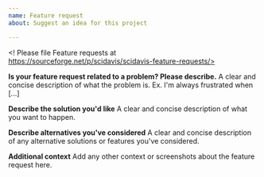 ```yaml
---
name: Feature request
about: Suggest an idea for this project

---
```


<! Please file Feature requests at https://sourceforge.net/p/scidavis/scidavis-feature-requests/>

**Is your feature request related to a problem? Please describe.**
A clear and concise description of what the problem is. Ex. I'm always frustrated when [...]

**Describe the solution you'd like**
A clear and concise description of what you want to happen.

**Describe alternatives you've considered**
A clear and concise description of any alternative solutions or features you've considered.

**Additional context**
Add any other context or screenshots about the feature request here.
